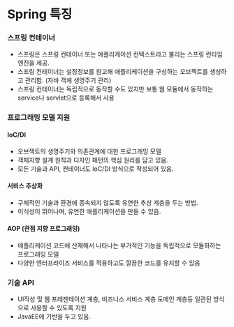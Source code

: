 # Spring 특징

### 스프링 컨테이너

- 스프링은 스프링 컨테이너 또는 애플리케이션 컨텍스트라고 불리는 스프링 런타임 엔진을 제공.
- 스프링 컨테이너는 설정정보를 참고해 애플리케이션을 구성하는 오브젝트를 생성하고 관리함. (자바 객체 생명주기 관리)
- 스프링 컨테이너는 독립적으로 동작할 수도 있지만 보통 웹 모듈에서 동작하는 service나 servlet으로 등록해서 사용



### 프로그래밍 모델 지원 

#### IoC/DI

- 오브젝트의 생명주기와 의존관계에 대한 프로그래밍 모델
- 객체지향 설계 원칙과 디자인 패턴의 핵심 원리를 담고 있음.
- 모든 기술과 API, 컨테이너도 IoC/DI 방식으로 작성되어 있음.

#### 서비스 추상화

- 구체적인 기술과 환경에 종속되지 않도록 유연한 추상 계층을 두는 방법.
- 이식성이 뛰어나며, 유연한 애플리케이션을 만들 수 있음.

#### AOP (관점 지향 프로그래밍)

- 애플리케이션 코드에 산재해서 나타나는 부가적인 기능을 독립적으로 모듈화하는 프로그래밍 모델
- 다양한 엔터프라이즈 서비스를 적용하고도 깔끔한 코드를 유지할 수 있음

### 기술 API

- UI작성 및 웹 프레젠테이션 계층, 비즈니스 서비스 계층 도메인 계층등 일관된 방식으로 사용할 수 있도록 지원
- JavaEE에 기반을 두고 있음.